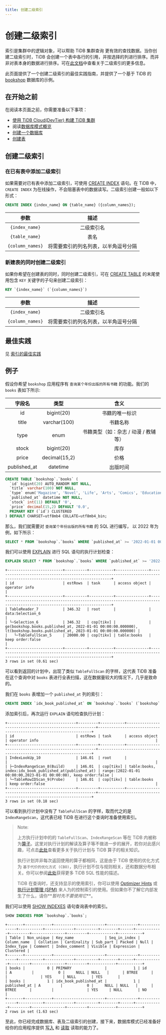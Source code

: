 ```yaml
---
title: 创建二级索引
---
```


# 创建二级索引

索引是集群中的逻辑对象，可以帮助 TiDB 集群查询 更有效的查找数据。当你创建二级索引时，TiDB 会创建一个表中各行的引用，并按选择的列进行排序。而并非对表本身的数据进行排序。可在[此文档](https://docs.pingcap.com/zh/tidb/stable/tidb-best-practices#%E4%BA%8C%E7%BA%A7%E7%B4%A2%E5%BC%95)中查看关于二级索引的更多信息。

此页面提供了一个创建二级索引的最佳实践指南，并提供了一个基于 TiDB 的 [bookshop](/develop/bookshop-schema-design.md) 数据库的示例。

## 在开始之前

在阅读本页面之前，你需要准备以下事项：

- [使用 TiDB Cloud(DevTier) 构建 TiDB 集群](/develop/build-cluster-in-cloud.md)
- 阅读[数据库模式概览](/develop/schema-design-overview.md)
- [创建一个数据库](/develop/create-database.md)
- [创建表](/develop/create-table.md)

## 创建二级索引

### 在已有表中添加二级索引

如果需要对已有表中添加二级索引，可使用 [CREATE INDEX](https://docs.pingcap.com/zh/tidb/stable/sql-statement-create-index) 语句。在 TiDB 中，`CREATE INDEX` 为在线操作，不会阻塞表中的数据读写。二级索引创建一般如以下形式：

```sql
CREATE INDEX {index_name} ON {table_name} ({column_names});
```

|       参数       |                 描述                 |
| :--------------: | :----------------------------------: |
|  `{index_name}`  |              二级索引名              |
|  `{table_name}`  |                 表名                 |
| `{column_names}` | 将需要索引的列名列表，以半角逗号分隔 |

### 新建表的同时创建二级索引

如果你希望在创建表的同时，同时创建二级索引，可在 [CREATE TABLE](https://docs.pingcap.com/zh/tidb/stable/sql-statement-create-table) 的末尾使用包含 `KEY` 关键字的子句来创建二级索引：

```sql
KEY `{index_name}` (`{column_names}`)
```

|       参数       |                 描述                 |
| :--------------: | :----------------------------------: |
|  `{index_name}`  |              二级索引名              |
| `{column_names}` | 将需要索引的列名列表，以半角逗号分隔 |

## 最佳实践

见 [索引的最佳实践](/develop/index-best-practice.md)

## 例子

假设你希望 `bookshop` 应用程序有 `查询某个年份出版的所有书籍` 的功能。我们的 `books` 表如下所示:

|    字段名    |     类型      |                 含义                  |
| :----------: | :-----------: | :-----------------------------------: |
|      id      |  bigint(20)   |            书籍的唯一标识             |
|    title     | varchar(100)  |               书籍名称                |
|     type     |     enum      | 书籍类型（如：杂志 / 动漫 / 教辅 等） |
|    stock     |  bigint(20)   |                 库存                  |
|    price     | decimal(15,2) |                 价格                  |
| published_at |   datetime    |               出版时间                |

```sql
CREATE TABLE `bookshop`.`books` (
  `id` bigint(20) AUTO_RANDOM NOT NULL,
  `title` varchar(100) NOT NULL,
  `type` enum('Magazine', 'Novel', 'Life', 'Arts', 'Comics', 'Education & Reference', 'Humanities & Social Sciences', 'Science & Technology', 'Kids', 'Sports') NOT NULL,
  `published_at` datetime NOT NULL,
  `stock` int(11) DEFAULT '0',
  `price` decimal(15,2) DEFAULT '0.0',
  PRIMARY KEY (`id`) CLUSTERED
) DEFAULT CHARSET=utf8mb4 COLLATE=utf8mb4_bin;
```

那么，我们就需要对 `查询某个年份出版的所有书籍` 的 SQL 进行编写， 以 2022 年为例，如下所示：

```sql
SELECT * FROM `bookshop`.`books` WHERE `published_at` >= '2022-01-01 00:00:00' AND `published_at` < '2023-01-01 00:00:00';
```

我们可以使用 [EXPLAIN](https://docs.pingcap.com/zh/tidb/stable/sql-statement-explain) 进行 SQL 语句的执行计划检查：

```sql
EXPLAIN SELECT * FROM `bookshop`.`books` WHERE `published_at` >= '2022-01-01 00:00:00' AND `published_at` < '2023-01-01 00:00:00';
```

```
+-------------------------+----------+-----------+---------------+--------------------------------------------------------------------------------------------------------------------------+
| id                      | estRows  | task      | access object | operator info                                                                                                            |
+-------------------------+----------+-----------+---------------+--------------------------------------------------------------------------------------------------------------------------+
| TableReader_7           | 346.32   | root      |               | data:Selection_6                                                                                                         |
| └─Selection_6           | 346.32   | cop[tikv] |               | ge(bookshop.books.published_at, 2022-01-01 00:00:00.000000), lt(bookshop.books.published_at, 2023-01-01 00:00:00.000000) |
|   └─TableFullScan_5     | 20000.00 | cop[tikv] | table:books   | keep order:false                                                                                                         |
+-------------------------+----------+-----------+---------------+--------------------------------------------------------------------------------------------------------------------------+
3 rows in set (0.61 sec)
```

可以看到返回的计划中，出现了类似 `TableFullScan` 的字样，这代表 TiDB 准备在这个查询中对 `books` 表进行全表扫描，这在数据量较大的情况下，几乎是致命的。

我们在 `books` 表增加一个 `published_at` 列的索引：

```sql
CREATE INDEX `idx_book_published_at` ON `bookshop`.`books` (`bookshop`.`books`.`published_at`);
```

添加索引后，再次运行 `EXPLAIN` 语句检查执行计划：

```
+-------------------------------+---------+-----------+--------------------------------------------------------+-------------------------------------------------------------------+
| id                            | estRows | task      | access object                                          | operator info                                                     |
+-------------------------------+---------+-----------+--------------------------------------------------------+-------------------------------------------------------------------+
| IndexLookUp_10                | 146.01  | root      |                                                        |                                                                   |
| ├─IndexRangeScan_8(Build)     | 146.01  | cop[tikv] | table:books, index:idx_book_published_at(published_at) | range:[2022-01-01 00:00:00,2023-01-01 00:00:00), keep order:false |
| └─TableRowIDScan_9(Probe)     | 146.01  | cop[tikv] | table:books                                            | keep order:false                                                  |
+-------------------------------+---------+-----------+--------------------------------------------------------+-------------------------------------------------------------------+
3 rows in set (0.18 sec)
```

可以看到执行计划中没有了 `TableFullScan` 的字样，取而代之的是 `IndexRangeScan`，这代表已经 TiDB 在进行这个查询时准备使用索引。

> Note:
>
> 上方执行计划中的的 `TableFullScan`、`IndexRangeScan` 等在 TiDB 内被称为[算子](https://docs.pingcap.com/zh/tidb/stable/explain-overview#%E7%AE%97%E5%AD%90%E7%AE%80%E4%BB%8B)。这里对执行计划的解读及算子等不做进一步的展开，若你对此感兴趣，可点击[此处](https://docs.pingcap.com/zh/tidb/stable/explain-overview)查看更多关于执行计划与 TiDB 算子的相关知识。
>
> 执行计划并非每次返回使用的算子都相同，这是由于 TiDB 使用的优化方式为 `基于代价的优化方式 (CBO)`，执行计划不仅与规则相关，还和数据分布相关。你可以参阅[此处](https://docs.pingcap.com/zh/tidb/stable/sql-tuning-overview)获得更多 TiDB SQL 性能的描述。
>
> TiDB 在查询时，还支持显示的使用索引，你可以使用 [Optimizer Hints](https://docs.pingcap.com/zh/tidb/stable/optimizer-hints) 或 [执行计划管理 (SPM)](https://docs.pingcap.com/zh/tidb/stable/sql-plan-management) 来人为的控制索引的使用。但如果你不了解它内部发生了什么，请你**_暂时先不要使用它_**。

我们可以使用 [SHOW INDEXES](https://docs.pingcap.com/zh/tidb/stable/sql-statement-show-indexes) 语句查询表中的索引。

```sql
SHOW INDEXES FROM `bookshop`.`books`;
```

```
+-------+------------+-----------------------+--------------+--------------+-----------+-------------+----------+--------+------+------------+---------+---------------+---------+------------+-----------+
| Table | Non_unique | Key_name              | Seq_in_index | Column_name  | Collation | Cardinality | Sub_part | Packed | Null | Index_type | Comment | Index_comment | Visible | Expression | Clustered |
+-------+------------+-----------------------+--------------+--------------+-----------+-------------+----------+--------+------+------------+---------+---------------+---------+------------+-----------+
| books |          0 | PRIMARY               |            1 | id           | A         |           0 |     NULL | NULL   |      | BTREE      |         |               | YES     | NULL       | YES       |
| books |          1 | idx_book_published_at |            1 | published_at | A         |           0 |     NULL | NULL   |      | BTREE      |         |               | YES     | NULL       | NO        |
+-------+------------+-----------------------+--------------+--------------+-----------+-------------+----------+--------+------+------------+---------+---------------+---------+------------+-----------+
2 rows in set (1.63 sec)
```

至此，你已经完成数据库、表及二级索引的创建，接下来，数据库模式已经准备好给你的应用程序提供 [写入](/develop/insert-data.md) 和 [读取](/develop/get-data-from-single-table.md) 读取的能力了。
